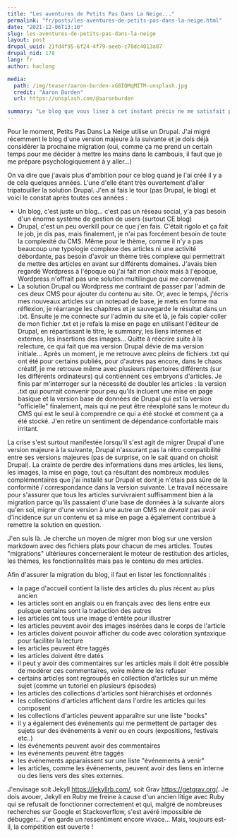 ```yaml
---
title: "Les aventures de Petits Pas Dans La Neige..."
permalink: "fr/posts/les-aventures-de-petits-pas-dans-la-neige.html"
date: "2021-12-06T13:10"
slug: les-aventures-de-petits-pas-dans-la-neige
layout: post
drupal_uuid: 21fd4f95-6f24-4f79-aeeb-c78dc4013a07
drupal_nid: 178
lang: fr
author: haclong

media:
  path: /img/teaser/aaron-burden-xG8IQMqMITM-unsplash.jpg
  credit: "Aaron Burden"
  url: https://unsplash.com/@aaronburden

summary: "Le blog que vous lisez à cet instant précis ne me satisfait pas entièrement. Et je cherche (mais c'est une tâche de fond, je n'y passe tout mon temps, ça se saurait) à le changer."
---
```


Pour le moment, Petits Pas Dans La Neige utilise un Drupal. J'ai migré récemment le blog d'une version majeure à la suivante et je dois déjà considérer la prochaine migration (oui, comme ça me prend un certain temps pour me décider à mettre les mains dans le cambouis, il faut que je me prépare psychologiquement à y aller...)

On va dire que j'avais plus d'ambition pour ce blog quand je l'ai créé il y a de cela quelques années. L'une d'elle étant très ouvertement d'aller tripatouiller la solution Drupal. J'en ai fais le tour (pas Drupal, le blog) et voici le constat après toutes ces années :

- Un blog, c'est juste un blog... c'est pas un réseau social, y'a pas besoin d'un énorme système de gestion de users (surtout CE blog)
- Drupal, c'est un peu overkill pour ce que j'en fais. C'était rigolo et ça fait le job, je dis pas, mais finalement, je n'ai pas forcément besoin de toute la complexité du CMS. Même pour le thème, comme il n'y a pas beaucoup une typologie complexe des articles ni une activité débordante, pas besoin d'avoir un thème très complexe qui permettrait de mettre des articles en avant sur différents domaines. J'avais bien regardé Wordpress à l'époque où j'ai fait mon choix mais à l'époque, Wordpress n'offrait pas une solution multilingue qui me convenait.
- La solution Drupal ou Wordpress me contraint de passer par l'admin de ces deux CMS pour ajouter du contenu au site. Or, avec le temps, j'écris mes nouveaux articles sur un notepad de base, je mets en forme ma réflexion, je réarrange les chapitres et je sauvegarde le résultat dans un .txt. Ensuite je me connecte sur l'admin du site et là, je fais copier coller de mon fichier .txt et je refais la mise en page en utilisant l'éditeur de Drupal, en répartissant le titre, le summary, les liens internes et externes, les insertions des images... Quitte à réécrire suite à la relecture, ce qui fait que ma version Drupal dévie de ma version initiale... Après un moment, je me retrouve avec pleins de fichiers .txt qui ont été pour certains publiés, pour d'autres pas encore, dans le chaos créatif, je me retrouve même avec plusieurs répertoires différents (sur les différents ordinateurs) qui contiennent ces embryons d'articles. Je finis par m'interroger sur la nécessité de doubler les articles : la version .txt qui pourrait convenir pour peu qu'ils incluent une mise en page basique et la version base de données de Drupal qui est la version "officielle" finalement, mais qui ne peut être réexploité sans le moteur du CMS qui est le seul à comprendre ce qui a été stocké et comment ça a été stocké. J'en retire un sentiment de dépendance confortable mais irritant.

La crise s'est surtout manifestée lorsqu'il s'est agit de migrer Drupal d'une version majeure à la suivante, Drupal n'assurant pas la rétro compatibilité entre ses versions majeures (pas de surprise, on le sait quand on choisit Drupal). La crainte de perdre des informations dans mes articles, les liens, les images, la mise en page, tout ça résultant des nombreux modules complémentaires que j'ai installé sur Drupal et dont je n'étais pas sûre de la conformité / correspondance dans la version suivante. Le travail nécessaire pour s'assurer que tous les articles survivraient suffisamment bien à la migration parce qu'ils passaient d'une base de données à la suivante alors qu'en soi, migrer d'une version à une autre un CMS ne _devrait_ pas avoir d'incidence sur un contenu et sa mise en page a également contribué à remettre la solution en question.

J'en suis là. Je cherche un moyen de migrer mon blog sur une version markdown avec des fichiers plats pour chacun de mes articles. Toutes "migrations" ultérieures concerneraient le moteur de restitution des articles, les thèmes, les fonctionnalités mais pas le contenu de mes articles.

Afin d'assurer la migration du blog, il faut en lister les fonctionnalités :

- la page d'accueil contient la liste des articles du plus récent au plus ancien
- les articles sont en anglais ou en français avec des liens entre eux puisque certains sont la traduction des autres
- les articles ont tous une image d'entête pour illustrer
- les articles peuvent avoir des images insérées dans le corps de l'article
- les articles doivent pouvoir afficher du code avec coloration syntaxique pour faciliter la lecture
- les articles peuvent être taggés
- les articles doivent être datés
- il peut y avoir des commentaires sur les articles mais il doit être possible de modérer ces commentaires, voire même de les refuser
- certains articles sont regroupés en collection d'articles sur un même sujet (comme un tutoriel en plusieurs épisodes)
- les articles des collections d'articles sont hiérarchisés et ordonnés
- les collections d'articles affichent dans l'ordre les articles qui les composent
- les collections d'articles peuvent apparaître sur une liste "books"
- il y a également des événements qui me permettent de partager des sujets sur des événements à venir ou en cours (expositions, festivals etc..)
- les événements peuvent avoir des commentaires
- les événements peuvent être taggés
- les événements apparaissent sur une liste "événements à venir"
- les articles, comme les événements, peuvent avoir des liens en interne ou des liens vers des sites externes.

J'envisage soit Jekyll <a href="https://jekyllrb.com/">https://jekyllrb.com/</a>, soit Grav <a href="https://getgrav.org/">https://getgrav.org/</a>. Je dois avouer, Jekyll en Ruby me freine à cause d'un ancien litige avec Ruby qui se refusait de fonctionner correctement et qui, malgré de nombreuses recherches sur Google et Stackoverflow, s'est avéré impossible de débugger... J'en garde un ressentiment encore vivace... Mais, toujours est-il, la compétition est ouverte !
